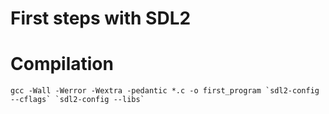# First steps with SDL2
# Compilation
```
gcc -Wall -Werror -Wextra -pedantic *.c -o first_program `sdl2-config --cflags` `sdl2-config --libs`
```
